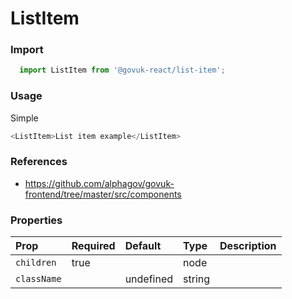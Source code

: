 ListItem
========

### Import
```js
  import ListItem from '@govuk-react/list-item';
```
<!-- STORY -->

### Usage


Simple
```js
<ListItem>List item example</ListItem>
```

### References
- https://github.com/alphagov/govuk-frontend/tree/master/src/components

### Properties
Prop | Required | Default | Type | Description
:--- | :------- | :------ | :--- | :----------
 `children` | true |  | node | 
 `className` |  | undefined | string | 


